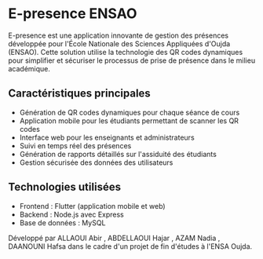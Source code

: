# E-presence ENSAO

E-presence est une application innovante de gestion des présences développée pour l'École Nationale des Sciences Appliquées d'Oujda (ENSAO). Cette solution utilise la technologie des QR codes dynamiques pour simplifier et sécuriser le processus de prise de présence dans le milieu académique.

## Caractéristiques principales

- Génération de QR codes dynamiques pour chaque séance de cours
- Application mobile pour les étudiants permettant de scanner les QR codes
- Interface web pour les enseignants et administrateurs
- Suivi en temps réel des présences
- Génération de rapports détaillés sur l'assiduité des étudiants
- Gestion sécurisée des données des utilisateurs

## Technologies utilisées

- Frontend : Flutter (application mobile et web)
- Backend : Node.js avec Express
- Base de données : MySQL



Développé par ALLAOUI Abir , ABDELLAOUI Hajar , AZAM Nadia , DAANOUNI Hafsa  dans le cadre d'un projet de fin d'études à l'ENSA Oujda.
